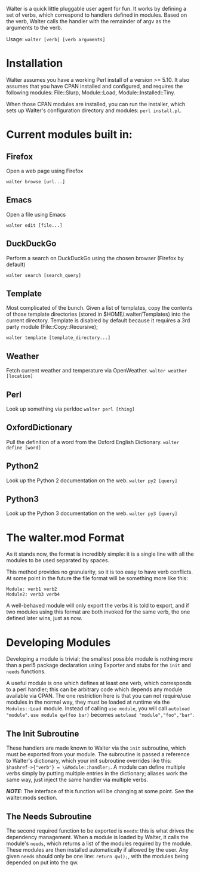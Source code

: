 Walter is a quick little pluggable user agent for fun. It works by defining a set of verbs, which correspond to handlers defined in modules. Based on the verb, Walter calls the handler with the remainder of argv as the arguments to the verb.

Usage: `walter [verb] [verb arguments]`

# Installation
Walter assumes you have a working Perl install of a version >= 5.10. It also assumes that you have CPAN installed and configured, and requires the following modules: File::Slurp, Module::Load, Module::Installed::Tiny.

When those CPAN modules are installed, you can run the installer, which sets up Walter's configuration directory and modules: `perl install.pl`.

# Current modules built in:
## Firefox
Open a web page using Firefox

`walter browse [url...]`

## Emacs
Open a file using Emacs

`walter edit [file...]`

## DuckDuckGo
Perform a search on DuckDuckGo using the chosen browser (Firefox by default)

`walter search [search_query]`

## Template
Most complicated of the bunch. Given a list of templates, copy the contents of those template directories (stored in $HOME/.walter/Templates) into the current directory. Template is disabled by default because it requires a 3rd party module (File::Copy::Recursive);

`walter template [template_directory...]`

## Weather
Fetch current weather and temperature via OpenWeather.
`walter weather [location]`

## Perl
Look up something via perldoc
`walter perl [thing]`

## OxfordDictionary
Pull the definition of a word from the Oxford English Dictionary.
`walter define [word]`

## Python2
Look up the Python 2 documentation on the web.
`walter py2 [query]`

## Python3
Look up the Python 3 documentation on the web.
`walter py3 [query]`

# The walter.mod Format
As it stands now, the format is incredibly simple: it is a single line with all the modules to be used separated by spaces.

This method provides no granularity, so it is too easy to have verb conflicts. At some point in the future the file format will be something more like this:
```
Module: verb1 verb2
Module2: verb3 verb4
```

A well-behaved module will only export the verbs it is told to export, and if two modules using this format are both invoked for the same verb, the one defined later wins, just as now.

# Developing Modules
Developing a module is trivial; the smallest possible module is nothing more than a perl5 package declaration using Exporter and stubs for the `init` and `needs` functions.

A useful module is one which defines at least one verb, which corresponds to a perl handler; this can be arbitrary code which depends any module available via CPAN. The one restriction here is that you can not require/use modules in the normal way, they must be loaded at runtime via the `Modules::Load `module. Instead of calling `use module`, you will call `autoload "module"`. `use module qw(foo bar)` becomes `autoload "module","foo","bar"`.

## The Init Subroutine
These handlers are made known to Walter via the `init` subroutine, which must be exported from your module. The subroutine is passed a reference to Walter's dictionary, which your init subroutine overrides like this: `$hashref->{"verb"} = \&Module::handler;`. A module can define multiple verbs simply by putting multiple entries in the dictionary; aliases work the same way, just inject the same handler via multiple verbs.

***NOTE***: The interface of this function will be changing at some point. See the walter.mods section.

## The Needs Subroutine
The second required function to be exported is `needs`: this is what drives the dependency management. When a module is loaded by Walter, it calls the module's `needs`, which returns a list of the modules required by the module. These modules are then installed automatically if allowed by the user. Any given `needs` should only be one line: `return qw();`, with the modules being depended on put into the qw.